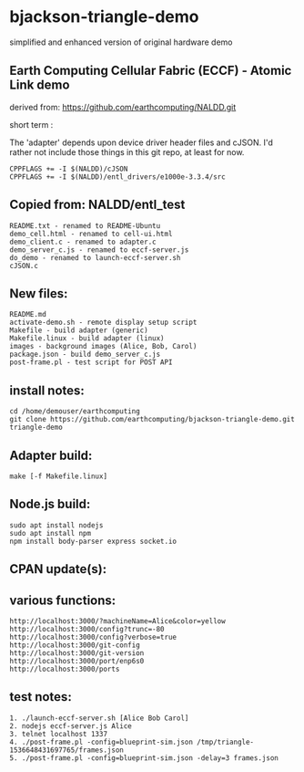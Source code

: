 # bjackson-triangle-demo
simplified and enhanced version of original hardware demo

## Earth Computing Cellular Fabric (ECCF) - Atomic Link demo

derived from: https://github.com/earthcomputing/NALDD.git

short term :

The 'adapter' depends upon device driver header files and cJSON.
I'd rather not include those things in this git repo, at least for now.

    CPPFLAGS += -I $(NALDD)/cJSON
    CPPFLAGS += -I $(NALDD)/entl_drivers/e1000e-3.3.4/src

## Copied from: NALDD/entl_test

    README.txt - renamed to README-Ubuntu
    demo_cell.html - renamed to cell-ui.html
    demo_client.c - renamed to adapter.c
    demo_server_c.js - renamed to eccf-server.js
    do_demo - renamed to launch-eccf-server.sh
    cJSON.c

## New files:

    README.md
    activate-demo.sh - remote display setup script
    Makefile - build adapter (generic)
    Makefile.linux - build adapter (linux)
    images - background images (Alice, Bob, Carol)
    package.json - build demo_server_c.js
    post-frame.pl - test script for POST API

## install notes:

    cd /home/demouser/earthcomputing
    git clone https://github.com/earthcomputing/bjackson-triangle-demo.git triangle-demo

## Adapter build:

    make [-f Makefile.linux]

## Node.js build:

    sudo apt install nodejs
    sudo apt install npm
    npm install body-parser express socket.io

## CPAN update(s):

## various functions:

    http://localhost:3000/?machineName=Alice&color=yellow
    http://localhost:3000/config?trunc=-80
    http://localhost:3000/config?verbose=true
    http://localhost:3000/git-config
    http://localhost:3000/git-version
    http://localhost:3000/port/enp6s0
    http://localhost:3000/ports

## test notes:

    1. ./launch-eccf-server.sh [Alice Bob Carol]
    2. nodejs eccf-server.js Alice
    3. telnet localhost 1337
    4. ./post-frame.pl -config=blueprint-sim.json /tmp/triangle-1536648431697765/frames.json
    5. ./post-frame.pl -config=blueprint-sim.json -delay=3 frames.json

